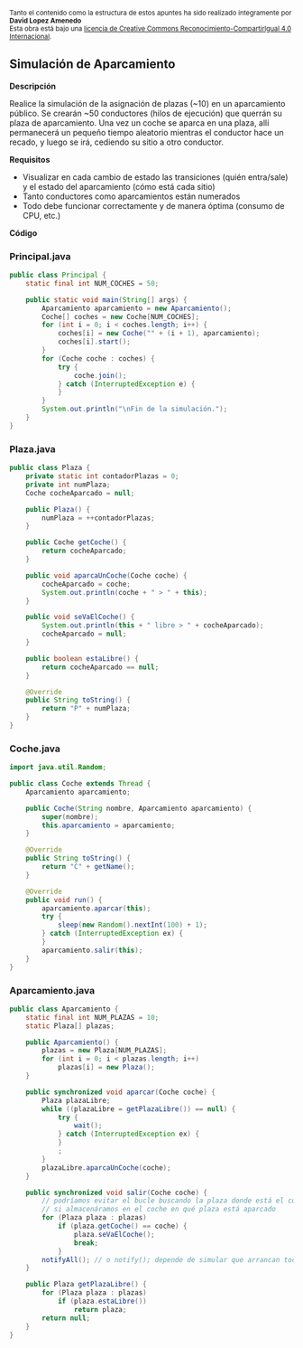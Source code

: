 <br>
<small>Tanto el contenido como la estructura de estos apuntes ha sido realizado integramente por <b>David Lopez Amenedo</b></small><br>
<small>Esta obra está bajo una <a href="https://creativecommons.org/licenses/by-sa/4.0/">licencia de Creative Commons Reconocimiento-CompartirIgual 4.0 Internacional</a>.</small>


## Simulación de Aparcamiento

**Descripción**


Realice la simulación de la asignación de plazas (~10) en un aparcamiento público.
Se crearán ~50 conductores (hilos de ejecución) que querrán su plaza de aparcamiento.
Una vez un coche se aparca en una plaza, allí permanecerá un pequeño tiempo aleatorio mientras el conductor hace un recado, y luego se irá, cediendo su sitio a otro conductor.

**Requisitos**


* Visualizar en cada cambio de estado las transiciones (quién entra/sale) y el estado del aparcamiento (cómo está cada sitio)
* Tanto conductores como aparcamientos están numerados
* Todo debe funcionar correctamente y de manera óptima (consumo de CPU, etc.)

**Código**


### Principal.java
```java
public class Principal {
    static final int NUM_COCHES = 50;

    public static void main(String[] args) {
        Aparcamiento aparcamiento = new Aparcamiento();
        Coche[] coches = new Coche[NUM_COCHES];
        for (int i = 0; i < coches.length; i++) {
            coches[i] = new Coche("" + (i + 1), aparcamiento);
            coches[i].start();
        }
        for (Coche coche : coches) {
            try {
                coche.join();
            } catch (InterruptedException e) {
            }
        }
        System.out.println("\nFin de la simulación.");
    }
}
```

### Plaza.java
```java
public class Plaza {
    private static int contadorPlazas = 0;
    private int numPlaza;
    Coche cocheAparcado = null;

    public Plaza() {
        numPlaza = ++contadorPlazas;
    }

    public Coche getCoche() {
        return cocheAparcado;
    }

    public void aparcaUnCoche(Coche coche) {
        cocheAparcado = coche;
        System.out.println(coche + " > " + this);
    }

    public void seVaElCoche() {
        System.out.println(this + " libre > " + cocheAparcado);
        cocheAparcado = null;
    }

    public boolean estaLibre() {
        return cocheAparcado == null;
    }

    @Override
    public String toString() {
        return "P" + numPlaza;
    }
}
```

### Coche.java
```java
import java.util.Random;

public class Coche extends Thread {
    Aparcamiento aparcamiento;

    public Coche(String nombre, Aparcamiento aparcamiento) {
        super(nombre);
        this.aparcamiento = aparcamiento;
    }

    @Override
    public String toString() {
        return "C" + getName();
    }

    @Override
    public void run() {
        aparcamiento.aparcar(this);
        try {
            sleep(new Random().nextInt(100) + 1);
        } catch (InterruptedException ex) {
        }
        aparcamiento.salir(this);
    }
}
```

### Aparcamiento.java
```java
public class Aparcamiento {
    static final int NUM_PLAZAS = 10;
    static Plaza[] plazas;

    public Aparcamiento() {
        plazas = new Plaza[NUM_PLAZAS];
        for (int i = 0; i < plazas.length; i++)
            plazas[i] = new Plaza();
    }

    public synchronized void aparcar(Coche coche) {
        Plaza plazaLibre;
        while ((plazaLibre = getPlazaLibre()) == null) {
            try {
                wait();
            } catch (InterruptedException ex) {
            }
            ;
        }
        plazaLibre.aparcaUnCoche(coche);
    }

    public synchronized void salir(Coche coche) {
        // podríamos evitar el bucle buscando la plaza donde está el coche
        // si almacenáramos en el coche en qué plaza está aparcado
        for (Plaza plaza : plazas)
            if (plaza.getCoche() == coche) {
                plaza.seVaElCoche();
                break;
            }
        notifyAll(); // o notify(); depende de simular que arrancan todos o solo el que entra
    }

    public Plaza getPlazaLibre() {
        for (Plaza plaza : plazas)
            if (plaza.estaLibre())
                return plaza;
        return null;
    }
}
```